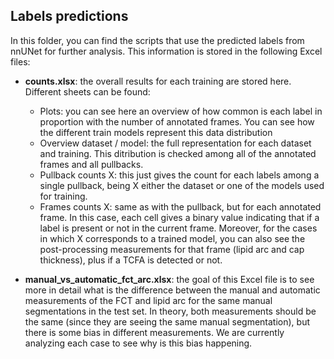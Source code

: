## Labels predictions

In this folder, you can find the scripts that use the predicted labels from nnUNet for further analysis. This information is stored in the following Excel files:

- **counts.xlsx**: the overall results for each training are stored here. Different sheets can be found:

    - Plots: you can see here an overview of how common is each label in proportion with the number of annotated frames. You can see how the different train models represent this data distribution
    - Overview dataset / model: the full representation for each dataset and training. This ditribution is checked among all of the annotated frames and all pullbacks.
    - Pullback counts X: this just gives the count for each labels among a single pullback, being X either the dataset or one of the models used for training.
    - Frames counts X: same as with the pullback, but for each annotated frame. In this case, each cell gives a binary value indicating that if a label is present or not in the current frame. Moreover, for the cases in which X corresponds to a trained model, you can also see the post-processing measurements for that frame (lipid arc and cap thickness), plus if a TCFA is detected or not.

- **manual_vs_automatic_fct_arc.xlsx**: the goal of this Excel file is to see more in detail what is the difference between the manual and automatic measurements of the FCT and lipid arc for the same manual segmentations in the test set. In theory, both measurements should be the same (since they are seeing the same manual segmentation), but there is some bias in different measurements. We are currently analyzing each case to see why is this bias happening.